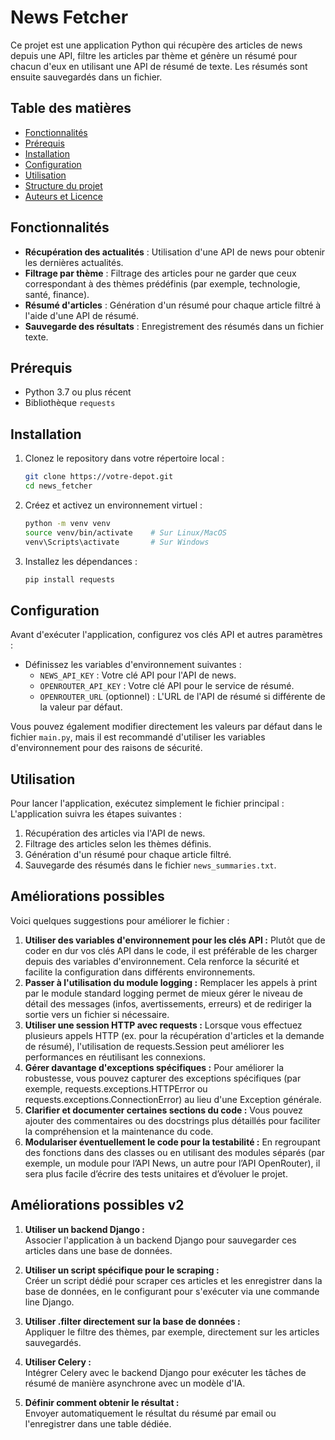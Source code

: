 # News Fetcher

Ce projet est une application Python qui récupère des articles de news depuis une API, filtre les articles par thème et génère un résumé pour chacun d'eux en utilisant une API de résumé de texte. Les résumés sont ensuite sauvegardés dans un fichier.

## Table des matières

- [Fonctionnalités](#fonctionnalités)
- [Prérequis](#prérequis)
- [Installation](#installation)
- [Configuration](#configuration)
- [Utilisation](#utilisation)
- [Structure du projet](#structure-du-projet)
- [Auteurs et Licence](#auteurs-et-licence)

## Fonctionnalités

- **Récupération des actualités** : Utilisation d'une API de news pour obtenir les dernières actualités.
- **Filtrage par thème** : Filtrage des articles pour ne garder que ceux correspondant à des thèmes prédéfinis (par exemple, technologie, santé, finance).
- **Résumé d'articles** : Génération d'un résumé pour chaque article filtré à l'aide d'une API de résumé.
- **Sauvegarde des résultats** : Enregistrement des résumés dans un fichier texte.

## Prérequis

- Python 3.7 ou plus récent
- Bibliothèque `requests`

## Installation

1. Clonez le repository dans votre répertoire local :

   ```bash
   git clone https://votre-depot.git
   cd news_fetcher
   ```

2. Créez et activez un environnement virtuel :

   ```bash
   python -m venv venv
   source venv/bin/activate    # Sur Linux/MacOS
   venv\Scripts\activate       # Sur Windows
   ```

3. Installez les dépendances :

   ```bash
   pip install requests
   ```

## Configuration

Avant d'exécuter l'application, configurez vos clés API et autres paramètres :

- Définissez les variables d'environnement suivantes :
  - `NEWS_API_KEY` : Votre clé API pour l'API de news.
  - `OPENROUTER_API_KEY` : Votre clé API pour le service de résumé.
  - `OPENROUTER_URL` (optionnel) : L'URL de l'API de résumé si différente de la valeur par défaut.

Vous pouvez également modifier directement les valeurs par défaut dans le fichier `main.py`, mais il est recommandé d'utiliser les variables d'environnement pour des raisons de sécurité.

## Utilisation

Pour lancer l'application, exécutez simplement le fichier principal :
L'application suivra les étapes suivantes :

1. Récupération des articles via l'API de news.
2. Filtrage des articles selon les thèmes définis.
3. Génération d'un résumé pour chaque article filtré.
4. Sauvegarde des résumés dans le fichier `news_summaries.txt`.

## Améliorations possibles

Voici quelques suggestions pour améliorer le fichier :
1. **Utiliser des variables d'environnement pour les clés API :**
Plutôt que de coder en dur vos clés API dans le code, il est préférable de les charger depuis des variables d'environnement. Cela renforce la sécurité et facilite la configuration dans différents environnements.
2. **Passer à l'utilisation du module logging :**
Remplacer les appels à print par le module standard logging permet de mieux gérer le niveau de détail des messages (infos, avertissements, erreurs) et de rediriger la sortie vers un fichier si nécessaire.
3. **Utiliser une session HTTP avec requests :**
Lorsque vous effectuez plusieurs appels HTTP (ex. pour la récupération d'articles et la demande de résumé), l'utilisation de requests.Session peut améliorer les performances en réutilisant les connexions.
4. **Gérer davantage d'exceptions spécifiques :**
Pour améliorer la robustesse, vous pouvez capturer des exceptions spécifiques (par exemple, requests.exceptions.HTTPError ou requests.exceptions.ConnectionError) au lieu d'une Exception générale.
5. **Clarifier et documenter certaines sections du code :**
Vous pouvez ajouter des commentaires ou des docstrings plus détaillés pour faciliter la compréhension et la maintenance du code.
6. **Modulariser éventuellement le code pour la testabilité :**
En regroupant des fonctions dans des classes ou en utilisant des modules séparés (par exemple, un module pour l’API News, un autre pour l’API OpenRouter), il sera plus facile d’écrire des tests unitaires et d’évoluer le projet.

## Améliorations possibles v2

1. **Utiliser un backend Django :**  
Associer l'application à un backend Django pour sauvegarder ces articles dans une base de données.

2. **Utiliser un script spécifique pour le scraping :**  
Créer un script dédié pour scraper ces articles et les enregistrer dans la base de données, en le configurant pour s'exécuter via une commande line Django.

3. **Utiliser .filter directement sur la base de données :**  
Appliquer le filtre des thèmes, par exemple, directement sur les articles sauvegardés.

4. **Utiliser Celery :**  
Intégrer Celery avec le backend Django pour exécuter les tâches de résumé de manière asynchrone avec un modèle d'IA.

5. **Définir comment obtenir le résultat :**  
Envoyer automatiquement le résultat du résumé par email ou l'enregistrer dans une table dédiée.